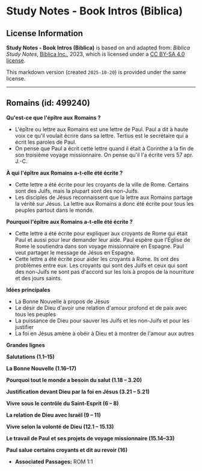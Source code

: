# Study Notes - Book Intros (Biblica)

## License Information

**Study Notes - Book Intros (Biblica)** is based on and adapted from: _Biblica Study Notes_, [Biblica Inc.](https://www.biblica.com/), 2023, which is licensed under a [CC BY-SA 4.0 license](https://creativecommons.org/licenses/by-sa/4.0/legalcode.en).

This markdown version (created `2025-10-20`) is provided under the same license.



--------------------------------

## Romains (id: 499240)

**Qu'est\-ce que l'épître aux** **Romains ?**

* L'épître ou lettre aux Romains est une lettre de Paul. Paul a dit à haute voix ce qu'il voulait écrire dans sa lettre. Tertius est le secrétaire qui a écrit les paroles de Paul.
* On pense que Paul a écrit cette lettre quand il était à Corinthe à la fin de son troisième voyage missionnaire. On pense qu'il l'a écrite vers 57 apr. J.\-C.

**À qui l'épître aux Romains a\-t\-elle été écrite ?**

* Cette lettre a été écrite pour les croyants de la ville de Rome. Certains sont des Juifs, mais la plupart sont des non\-Juifs.
* Les disciples de Jésus reconnaissent que la lettre aux Romains partage la vérité sur Jésus. La lettre aux Romains a donc été écrite pour tous les peuples partout dans le monde.

**Pourquoi l'épître aux Romains a\-t\-elle été écrite ?**

* Cette lettre a été écrite pour expliquer aux croyants de Rome qui était Paul et aussi pour leur demander leur aide. Paul espère que l'Église de Rome le soutiendra dans son voyage missionnaire en Espagne. Paul veut partager le message de Jésus en Espagne.
* Cette lettre a été écrite pour aider les croyants à Rome. Ils ont des problèmes entre eux. Les croyants qui sont des Juifs et ceux qui sont des non\-Juifs ne sont pas d'accord sur les lois à propos de la nourriture et des jours saints.

**Idées principales**

* La Bonne Nouvelle à propos de Jésus
* Le désir de Dieu d'avoir une relation d'amour profond et de paix avec tous les peuples
* La puissance de Dieu pour sauver les Juifs et les non\-Juifs et pour les justifier
* La foi en Jésus amène à obéir à Dieu et à montrer de l'amour aux autres

**Grandes lignes**

**Salutations (1\.1–15\)**

**La Bonne Nouvelle (1\.16–17\)**

**Pourquoi tout le monde a besoin du salut (1\.18 – 3\.20\)**

**Justification devant Dieu par la foi en Jésus (3\.21 – 5\.21\)**

**Vivre sous le contrôle du Saint\-Esprit (6 – 8\)**

**La relation de Dieu avec Israël (9 – 11\)**

**Vivre selon la volonté de Dieu (12\.1 – 15\.13\)**

**Le travail de Paul et ses projets de voyage missionnaire (15\.14–33\)**

**Paul salue certains croyants et dit au revoir (16\)**

* **Associated Passages:** ROM 1:1

